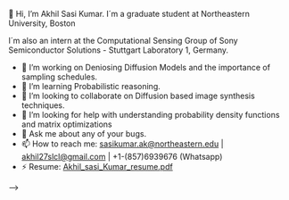 👋 Hi, I’m Akhil Sasi Kumar. I´m a graduate student at Northeastern University, Boston

I´m also an intern at the Computational Sensing Group of Sony Semiconductor Solutions - Stuttgart Laboratory 1, Germany.

- 🔭 I’m working on Deniosing Diffusion Models and the importance of sampling schedules.
- 🌱 I’m learning Probabilistic reasoning.
- 👯 I’m looking to collaborate on Diffusion based image synthesis techniques.
- 🤔 I’m looking for help with understanding probability density functions and matrix optimizations
- 💬 Ask me about any of your bugs.
- 📫 How to reach me: sasikumar.ak@northeastern.edu | akhil27slcl@gmail.com | +1-(857)6939676 (Whatsapp)
- ⚡ Resume: [Akhil_sasi_Kumar_resume.pdf](https://github.com/stncil/stncil/files/11313561/Akhil_sasi_Kumar_resume.pdf)

-->
